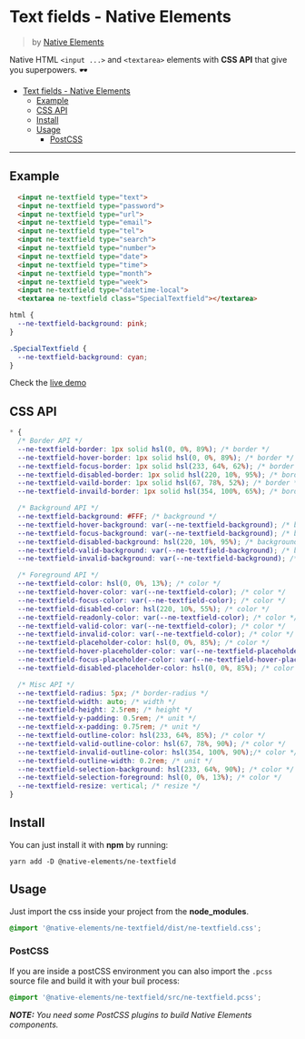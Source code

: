 # Text fields - Native Elements
> by [Native Elements](https://github.com/equinusocio/native-elements)

Native HTML `<input ...>` and `<textarea>` elements with **CSS API** that give you superpowers. 🕶

<!-- TOC -->

- [Text fields - Native Elements](#text-fields---native-elements)
  - [Example](#example)
  - [CSS API](#css-api)
  - [Install](#install)
  - [Usage](#usage)
    - [PostCSS](#postcss)

<!-- /TOC -->

---

## Example

```html
  <input ne-textfield type="text">
  <input ne-textfield type="password">
  <input ne-textfield type="url">
  <input ne-textfield type="email">
  <input ne-textfield type="tel">
  <input ne-textfield type="search">
  <input ne-textfield type="number">
  <input ne-textfield type="date">
  <input ne-textfield type="time">
  <input ne-textfield type="month">
  <input ne-textfield type="week">
  <input ne-textfield type="datetime-local">
  <textarea ne-textfield class="SpecialTextfield"></textarea>
```

```css
html {
  --ne-textfield-background: pink;
}

.SpecialTextfield {
  --ne-textfield-background: cyan;
}
```

Check the [live demo](https://ne-textfield.stackblitz.io/)


## CSS API

```css
* {
  /* Border API */
  --ne-textfield-border: 1px solid hsl(0, 0%, 89%); /* border */
  --ne-textfield-hover-border: 1px solid hsl(0, 0%, 89%); /* border */
  --ne-textfield-focus-border: 1px solid hsl(233, 64%, 62%); /* border */
  --ne-textfield-disabled-border: 1px solid hsl(220, 10%, 95%); /* border */
  --ne-textfield-vaild-border: 1px solid hsl(67, 78%, 52%); /* border */
  --ne-textfield-invaild-border: 1px solid hsl(354, 100%, 65%); /* border */

  /* Background API */
  --ne-textfield-background: #FFF; /* background */
  --ne-textfield-hover-background: var(--ne-textfield-background); /* background */
  --ne-textfield-focus-background: var(--ne-textfield-background); /* background */
  --ne-textfield-disabled-background: hsl(220, 10%, 95%); /* background */
  --ne-textfield-valid-background: var(--ne-textfield-background); /* background */
  --ne-textfield-invalid-background: var(--ne-textfield-background); /* background */

  /* Foreground API */
  --ne-textfield-color: hsl(0, 0%, 13%); /* color */
  --ne-textfield-hover-color: var(--ne-textfield-color); /* color */
  --ne-textfield-focus-color: var(--ne-textfield-color); /* color */
  --ne-textfield-disabled-color: hsl(220, 10%, 55%); /* color */
  --ne-textfield-readonly-color: var(--ne-textfield-color); /* color */
  --ne-textfield-valid-color: var(--ne-textfield-color); /* color */
  --ne-textfield-invalid-color: var(--ne-textfield-color); /* color */
  --ne-textfield-placeholder-color: hsl(0, 0%, 85%); /* color */
  --ne-textfield-hover-placeholder-color: var(--ne-textfield-placeholder-color); /* color */
  --ne-textfield-focus-placeholder-color: var(--ne-textfield-hover-placeholder-color); /* color */
  --ne-textfield-disabled-placeholder-color: hsl(0, 0%, 85%); /* color */

  /* Misc API */
  --ne-textfield-radius: 5px; /* border-radius */
  --ne-textfield-width: auto; /* width */
  --ne-textfield-height: 2.5rem; /* height */
  --ne-textfield-y-padding: 0.5rem; /* unit */
  --ne-textfield-x-padding: 0.75rem; /* unit */
  --ne-textfield-outline-color: hsl(233, 64%, 85%); /* color */
  --ne-textfield-valid-outline-color: hsl(67, 78%, 90%); /* color */
  --ne-textfield-invalid-outline-color: hsl(354, 100%, 90%);/* color */
  --ne-textfield-outline-width: 0.2rem; /* unit */
  --ne-textfield-selection-background: hsl(233, 64%, 90%); /* color */
  --ne-textfield-selection-foreground: hsl(0, 0%, 13%); /* color */
  --ne-textfield-resize: vertical; /* resize */
}
```

## Install

You can just install it with **npm** by running:
```
yarn add -D @native-elements/ne-textfield
```


## Usage
Just import the css inside your project from the **node_modules**.
```css
@import '@native-elements/ne-textfield/dist/ne-textfield.css';
```

### PostCSS
If you are inside a postCSS environment you can also import the `.pcss` source file and build it with your buil process:
```css
@import '@native-elements/ne-textfield/src/ne-textfield.pcss';
```

_**NOTE:** You need some PostCSS plugins to build Native Elements components._